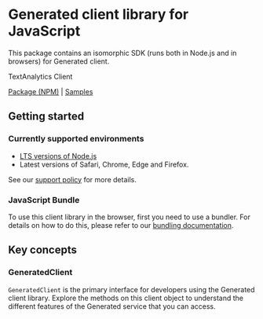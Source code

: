 # Generated client library for JavaScript

This package contains an isomorphic SDK (runs both in Node.js and in browsers) for Generated client.

TextAnalytics Client

[Package (NPM)](https://www.npmjs.com/package/@msinternal/textanalytics) |
[Samples](https://github.com/Azure-Samples/azure-samples-js-management)

## Getting started

### Currently supported environments

- [LTS versions of Node.js](https://nodejs.org/about/releases/)
- Latest versions of Safari, Chrome, Edge and Firefox.

See our [support policy](https://github.com/Azure/azure-sdk-for-js/blob/main/SUPPORT.md) for more details.





### JavaScript Bundle
To use this client library in the browser, first you need to use a bundler. For details on how to do this, please refer to our [bundling documentation](https://aka.ms/AzureSDKBundling).

## Key concepts

### GeneratedClient

`GeneratedClient` is the primary interface for developers using the Generated client library. Explore the methods on this client object to understand the different features of the Generated service that you can access.

